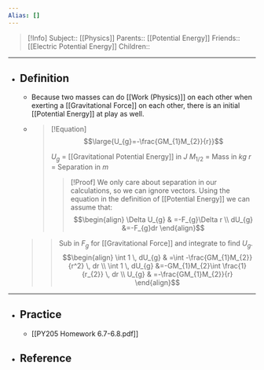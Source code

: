 ```yaml
---
Alias: []
---
```

> [!Info]
> Subject:: [[Physics]]
> Parents:: [[Potential Energy]]
> Friends:: [[Electric Potential Energy]]
> Children:: 
---
- ## Definition
	- Because two masses can do [[Work (Physics)]] on each other when exerting a [[Gravitational Force]] on each other, there is an initial [[Potential Energy]] at play as well.
	- > [!Equation]
	  > $$\large{U_{g}=-\frac{GM_{1}M_{2}}{r}}$$
	  > 
	  > $U_{g}$ = [[Gravitational Potential Energy]] in $J$
	  > $M_{1/2}$ = Mass in $kg$
	  > $r$ = Separation in $m$
	  > 
	  > > [!Proof]
	  > > We only care about separation in our calculations, so we can ignore vectors. Using the equation in the definition of [[Potential Energy]] we can assume that:
	  > > $$\begin{align}
	\Delta U_{g} & =-F_{g}\Delta r \\
	dU_{g} &=-F_{g}dr
	\end{align}$$
	> > Sub in $F_{g}$ for [[Gravitational Force]] and integrate to find $U_{g}$.
	> > $$\begin{align}
	\int 1 \, dU_{g} & =\int -\frac{GM_{1}M_{2}}{r^2} \, dr   \\
	\int 1 \, dU_{g} &=-GM_{1}M_{2}\int \frac{1}{r_{2}} \, dr \\
	U_{g} & =-\frac{GM_{1}M_{2}}{r}
	\end{align}$$
---
- ## Practice
	- [[PY205 Homework 6.7-6.8.pdf]]
- ## Reference